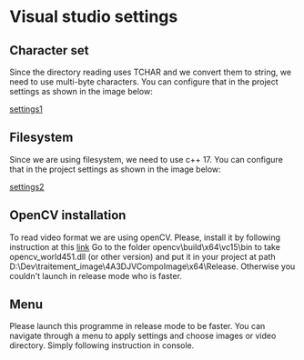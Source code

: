 # Visual studio settings

## Character set
Since the directory reading uses TCHAR and we convert them to string, we need to use multi-byte characters.
You can configure that in the project settings as shown in the image below:

[settings1](/readmeImages/settings1.PNG)

## Filesystem
Since we are using filesystem, we need to use c++ 17.
You can configure that in the project settings as shown in the image below:

[settings2](/readmeImages/settings2.PNG)

## OpenCV installation

To read video format we are using openCV. Please, install it by following instruction at this [link](https://www.opencv-srf.com/2017/11/install-opencv-with-visual-studio.html)
Go to the folder opencv\build\x64\vc15\bin to take opencv_world451.dll (or other version) and put it in your project at path D:\Dev\traitement_image\4A3DJVCompoImage\x64\Release.
Otherwise you couldn't launch in release mode who is faster.
## Menu 

Please launch this programme in release mode to be faster. You can navigate through a menu to apply settings and choose images or video directory.
Simply following instruction in console.

